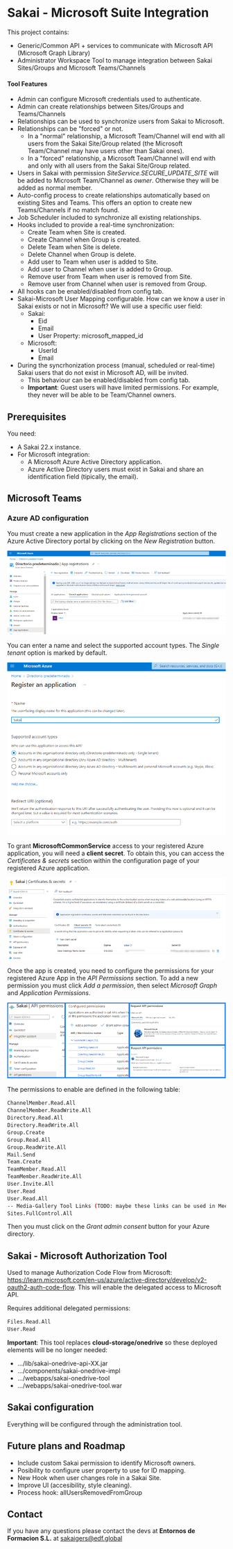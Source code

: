 # Sakai - Microsoft Suite Integration

This project contains:
- Generic/Common API + services to communicate with Microsoft API (Microsoft Graph Library)
- Administrator Workspace Tool to manage integration between Sakai Sites/Groups and Microsoft Teams/Channels

#### Tool Features

- Admin can configure Microsoft credentials used to authenticate.
- Admin can create relationships between Sites/Groups and Teams/Channels
- Relationships can be used to synchronize users from Sakai to Microsoft.
- Relationships can be "forced" or not.
	- In a "normal" relationship, a Microsoft Team/Channel will end with all users from the Sakai Site/Group related (the Microsoft Team/Channel may have users other than Sakai ones).
	- In a "forced" relationship, a Microsoft Team/Channel will end with and only with all users from the Sakai Site/Group related.
- Users in Sakai with permission *SiteService.SECURE_UPDATE_SITE* will be added to Microsoft Team/Channel as *owner*. Otherwise they will be added as normal member.
- Auto-config process to create relationships automatically based on existing Sites and Teams. This offers an option to create new Teams/Channels if no match found.
- Job Scheduler included to synchronize all existing relationships.
- Hooks included to provide a real-time synchronization:
	- Create Team when Site is created.
	- Create Channel when Group is created.
	- Delete Team when Site is delete.
	- Delete Channel when Group is delete.
	- Add user to Team when user is added to Site.
	- Add user to Channel when user is added to Group.
	- Remove user from Team when user is removed from Site.
	- Remove user from Channel when user is removed from Group.
- All hooks can be enabled/disabled from config tab.
- Sakai-Microsoft User Mapping configurable. How can we know a user in Sakai exists or not in Microsoft? We will use a specific user field:
	- Sakai:
		- Eid
		- Email
		- User Property: microsoft_mapped_id
	- Microsoft:
		- UserId
		- Email
- During the syncrhonization process (manual, scheduled or real-time) Sakai users that do not exist in Microsoft AD, will be invited.
	- This behaviour can be enabled/disabled from config tab.
	- **Important**: Guest users will have limited permissions. For example, they never will be able to be Team/Channel owners.

## Prerequisites
You need:
- A Sakai 22.x instance.
- For Microsoft integration:
	- A Microsoft Azure Active Directory application.
	- Azure Active Directory users must exist in Sakai and share an identification field (tipically, the email).

## Microsoft Teams
### Azure AD configuration
You must create a new application in the  _App Registrations_ section of the Azure Active Directory portal by clicking on the _New Registration_ button.

![App registrations](docs/images/1.png "App registration")

You can enter a name and select the supported account types. The _Single tenant_ option is marked by default.

![Registering new app](docs/images/2.png "Registering new app")

To grant **MicrosoftCommonService** access to your registered Azure application, you will need a **client secret**. To obtain this, you can access the _Certificates & secrets_ section within the configuration page of your registered Azure application.

![Client secret](docs/images/3.png "Client secret")

Once the app is created, you need to configure the permissions for your registered Azure App in the _API Permissions_ section. To add a new permission you must click _Add a permission_, then select _Microsoft Graph_ and _Application Permissions_.

![Permissions](docs/images/4.png "Permissions")

The permissions to enable are defined in the following table:

```sh
ChannelMember.Read.All
ChannelMember.ReadWrite.All
Directory.Read.All
Directory.ReadWrite.All
Group.Create
Group.Read.All
Group.ReadWrite.All
Mail.Send
Team.Create
TeamMember.Read.All
TeamMember.ReadWrite.All
User.Invite.All
User.Read
User.Read.All
-- Media-Gallery Tool Links (TODO: maybe these links can be used in Meetings and OneDrive integration)
Sites.FullControl.All
```

Then you must click on the _Grant admin consent_ button for your Azure directory.

## Sakai - Microsoft Authorization Tool
Used to manage Authorization Code Flow from Microsoft: https://learn.microsoft.com/en-us/azure/active-directory/develop/v2-oauth2-auth-code-flow. This will enable the delegated access to Microsoft API.

Requires additional delegated permissions:
```sh
Files.Read.All
User.Read
```

**Important**: This tool replaces **cloud-storage/onedrive** so these deployed elements will be no longer needed:
- .../lib/sakai-onedrive-api-XX.jar
- .../components/sakai-onedrive-impl
- .../webapps/sakai-onedrive-tool
- .../webapps/sakai-onedrive-tool.war

## Sakai configuration
Everything will be configured through the administration tool.

## Future plans and Roadmap
- Include custom Sakai permission to identify Microsoft owners.
- Posibility to configure user property to use for ID mapping.
- New Hook when user changes role in a Sakai Site.
- Improve UI (accesibility, style cleaning).
- Process hook: allUsersRemovedFromGroup

## Contact
If you have any questions please contact the devs at **Entornos de Formacion S.L.** at sakaigers@edf.global

